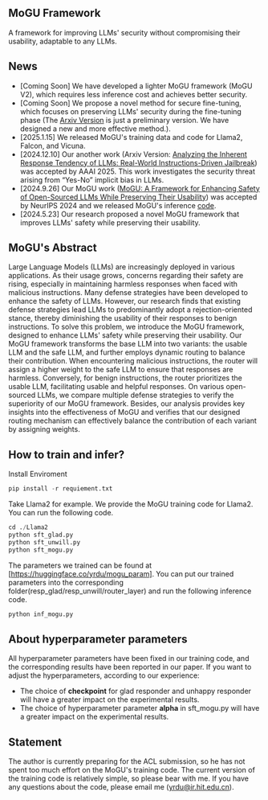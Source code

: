## MoGU Framework
A framework for improving LLMs' security without compromising their usability, adaptable to any LLMs.

## News
- [Coming Soon] We have developed a lighter MoGU framework (MoGU V2), which requires less inference cost and achieves better security.
- [Coming Soon] We propose a novel method for secure fine-tuning, which focuses on preserving LLMs' security during the fine-tuning phase (The [Arxiv Version](https://arxiv.org/abs/2410.04524) is just a preliminary version. We have designed a new and more effective method.).
- [2025.1.15] We released MoGU's training data and code for Llama2, Falcon, and Vicuna.
- [2024.12.10] Our another work (Arxiv Version: [Analyzing the Inherent Response Tendency of LLMs: Real-World Instructions-Driven Jailbreak](https://arxiv.org/abs/2312.04127)) was accepted by AAAI 2025. This work investigates the security threat arising from “Yes-No” implicit bias in LLMs.
- [2024.9.26] Our MoGU work ([MoGU: A Framework for Enhancing Safety of Open-Sourced LLMs While Preserving Their Usability](https://openreview.net/pdf?id=SrFbgIjb53)) was accepted by NeurIPS 2024 and we released MoGU's inference [code](https://huggingface.co/yrdu).
- [2024.5.23] Our research proposed a novel MoGU framework that improves LLMs' safety while preserving their usability.

## MoGU's Abstract 
Large Language Models (LLMs) are increasingly deployed in various applications. As their usage grows, concerns regarding their safety are rising, especially in maintaining harmless responses when faced with malicious instructions. 
Many defense strategies have been developed to enhance the safety of LLMs. However, our research finds that existing defense strategies lead LLMs to predominantly adopt a rejection-oriented stance, thereby diminishing the usability of their responses to benign instructions. To solve this problem, we introduce the MoGU framework, designed to enhance LLMs' safety while preserving their usability. Our MoGU framework transforms the base LLM into two variants: the usable LLM and the safe LLM, and further employs dynamic routing to balance their contribution. When encountering malicious instructions, the router will assign a higher weight to the safe LLM to ensure that responses are harmless. Conversely, for benign instructions, the router prioritizes the usable LLM, facilitating usable and helpful responses. On various open-sourced LLMs, we compare multiple defense strategies to verify the superiority of our MoGU framework. Besides, our analysis provides key insights into the effectiveness of MoGU and verifies that our designed routing mechanism can effectively balance the contribution of each variant by assigning weights. 

## How to train and infer?
Install Enviroment
```python
pip install -r requiement.txt
```
Take Llama2 for example.
We provide the MoGU training code for Llama2. You can run the following code.
```python
cd ./Llama2
python sft_glad.py
python sft_unwill.py
python sft_mogu.py
```
The parameters we trained can be found at [https://huggingface.co/yrdu/mogu_param]. You can put our trained parameters into the corresponding folder(resp_glad/resp_unwill/router_layer) and run the following inference code.
```python
python inf_mogu.py
```

## About hyperparameter parameters
All hyperparameter parameters have been fixed in our training code, and the corresponding results have been reported in our paper.
If you want to adjust the hyperparameters, according to our experience:
- The choice of **checkpoint** for glad responder and unhappy responder will have a greater impact on the experimental results.
- The choice of hyperparameter parameter **alpha** in sft_mogu.py will have a greater impact on the experimental results.


## Statement
The author is currently preparing for the ACL submission, so he has not spent too much effort on the MoGU's training code. The current version of the training code is relatively simple, so please bear with me. If you have any questions about the code, please email me (yrdu@ir.hit.edu.cn).
